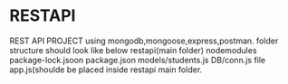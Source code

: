 # RESTAPI
REST API PROJECT using mongodb,mongoose,express,postman.
folder structure should look like below
restapi(main folder)
nodemodules
package-lock.jsoon
package.json
models/students.js
DB/conn.js file
app.js(shoulde be placed inside restapi main folder.

